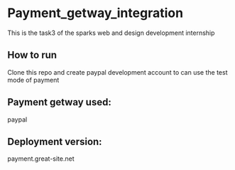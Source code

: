 # Payment_getway_integration
This is the task3 of the sparks web and design development internship
## How to run
Clone this repo and create paypal development account to can use the test mode of payment
## Payment getway used:
paypal
## Deployment version:
payment.great-site.net
